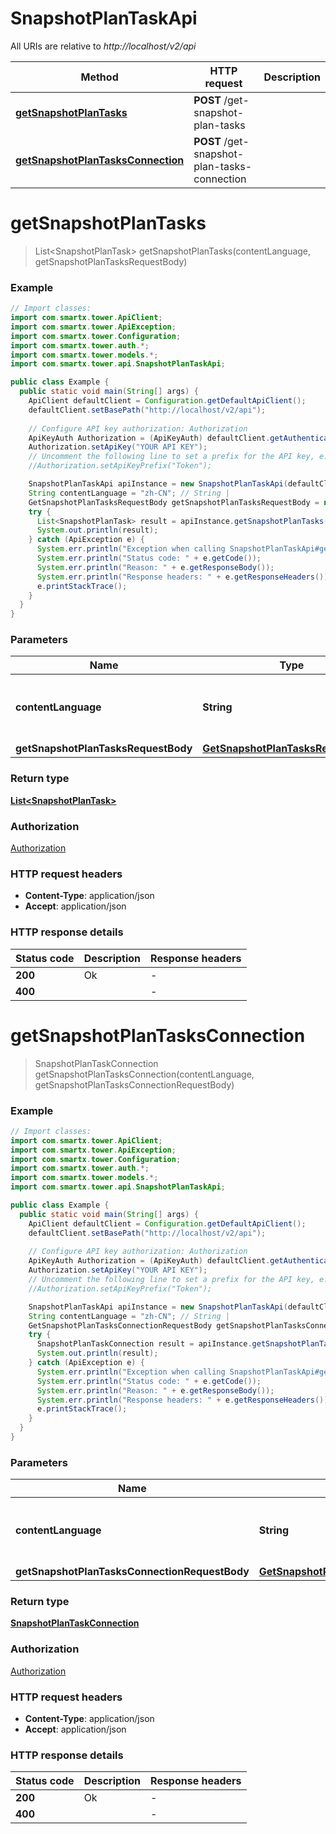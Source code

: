 # SnapshotPlanTaskApi

All URIs are relative to *http://localhost/v2/api*

Method | HTTP request | Description
------------- | ------------- | -------------
[**getSnapshotPlanTasks**](SnapshotPlanTaskApi.md#getSnapshotPlanTasks) | **POST** /get-snapshot-plan-tasks | 
[**getSnapshotPlanTasksConnection**](SnapshotPlanTaskApi.md#getSnapshotPlanTasksConnection) | **POST** /get-snapshot-plan-tasks-connection | 


<a name="getSnapshotPlanTasks"></a>
# **getSnapshotPlanTasks**
> List&lt;SnapshotPlanTask&gt; getSnapshotPlanTasks(contentLanguage, getSnapshotPlanTasksRequestBody)



### Example
```java
// Import classes:
import com.smartx.tower.ApiClient;
import com.smartx.tower.ApiException;
import com.smartx.tower.Configuration;
import com.smartx.tower.auth.*;
import com.smartx.tower.models.*;
import com.smartx.tower.api.SnapshotPlanTaskApi;

public class Example {
  public static void main(String[] args) {
    ApiClient defaultClient = Configuration.getDefaultApiClient();
    defaultClient.setBasePath("http://localhost/v2/api");
    
    // Configure API key authorization: Authorization
    ApiKeyAuth Authorization = (ApiKeyAuth) defaultClient.getAuthentication("Authorization");
    Authorization.setApiKey("YOUR API KEY");
    // Uncomment the following line to set a prefix for the API key, e.g. "Token" (defaults to null)
    //Authorization.setApiKeyPrefix("Token");

    SnapshotPlanTaskApi apiInstance = new SnapshotPlanTaskApi(defaultClient);
    String contentLanguage = "zh-CN"; // String | 
    GetSnapshotPlanTasksRequestBody getSnapshotPlanTasksRequestBody = new GetSnapshotPlanTasksRequestBody(); // GetSnapshotPlanTasksRequestBody | 
    try {
      List<SnapshotPlanTask> result = apiInstance.getSnapshotPlanTasks(contentLanguage, getSnapshotPlanTasksRequestBody);
      System.out.println(result);
    } catch (ApiException e) {
      System.err.println("Exception when calling SnapshotPlanTaskApi#getSnapshotPlanTasks");
      System.err.println("Status code: " + e.getCode());
      System.err.println("Reason: " + e.getResponseBody());
      System.err.println("Response headers: " + e.getResponseHeaders());
      e.printStackTrace();
    }
  }
}
```

### Parameters

Name | Type | Description  | Notes
------------- | ------------- | ------------- | -------------
 **contentLanguage** | **String**|  | [enum: zh-CN, en-US]
 **getSnapshotPlanTasksRequestBody** | [**GetSnapshotPlanTasksRequestBody**](GetSnapshotPlanTasksRequestBody.md)|  |

### Return type

[**List&lt;SnapshotPlanTask&gt;**](SnapshotPlanTask.md)

### Authorization

[Authorization](../README.md#Authorization)

### HTTP request headers

 - **Content-Type**: application/json
 - **Accept**: application/json

### HTTP response details
| Status code | Description | Response headers |
|-------------|-------------|------------------|
**200** | Ok |  -  |
**400** |  |  -  |

<a name="getSnapshotPlanTasksConnection"></a>
# **getSnapshotPlanTasksConnection**
> SnapshotPlanTaskConnection getSnapshotPlanTasksConnection(contentLanguage, getSnapshotPlanTasksConnectionRequestBody)



### Example
```java
// Import classes:
import com.smartx.tower.ApiClient;
import com.smartx.tower.ApiException;
import com.smartx.tower.Configuration;
import com.smartx.tower.auth.*;
import com.smartx.tower.models.*;
import com.smartx.tower.api.SnapshotPlanTaskApi;

public class Example {
  public static void main(String[] args) {
    ApiClient defaultClient = Configuration.getDefaultApiClient();
    defaultClient.setBasePath("http://localhost/v2/api");
    
    // Configure API key authorization: Authorization
    ApiKeyAuth Authorization = (ApiKeyAuth) defaultClient.getAuthentication("Authorization");
    Authorization.setApiKey("YOUR API KEY");
    // Uncomment the following line to set a prefix for the API key, e.g. "Token" (defaults to null)
    //Authorization.setApiKeyPrefix("Token");

    SnapshotPlanTaskApi apiInstance = new SnapshotPlanTaskApi(defaultClient);
    String contentLanguage = "zh-CN"; // String | 
    GetSnapshotPlanTasksConnectionRequestBody getSnapshotPlanTasksConnectionRequestBody = new GetSnapshotPlanTasksConnectionRequestBody(); // GetSnapshotPlanTasksConnectionRequestBody | 
    try {
      SnapshotPlanTaskConnection result = apiInstance.getSnapshotPlanTasksConnection(contentLanguage, getSnapshotPlanTasksConnectionRequestBody);
      System.out.println(result);
    } catch (ApiException e) {
      System.err.println("Exception when calling SnapshotPlanTaskApi#getSnapshotPlanTasksConnection");
      System.err.println("Status code: " + e.getCode());
      System.err.println("Reason: " + e.getResponseBody());
      System.err.println("Response headers: " + e.getResponseHeaders());
      e.printStackTrace();
    }
  }
}
```

### Parameters

Name | Type | Description  | Notes
------------- | ------------- | ------------- | -------------
 **contentLanguage** | **String**|  | [enum: zh-CN, en-US]
 **getSnapshotPlanTasksConnectionRequestBody** | [**GetSnapshotPlanTasksConnectionRequestBody**](GetSnapshotPlanTasksConnectionRequestBody.md)|  |

### Return type

[**SnapshotPlanTaskConnection**](SnapshotPlanTaskConnection.md)

### Authorization

[Authorization](../README.md#Authorization)

### HTTP request headers

 - **Content-Type**: application/json
 - **Accept**: application/json

### HTTP response details
| Status code | Description | Response headers |
|-------------|-------------|------------------|
**200** | Ok |  -  |
**400** |  |  -  |


